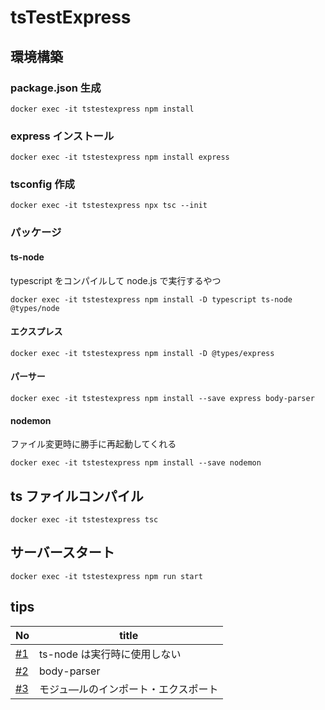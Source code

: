 # tsTestExpress

## 環境構築

### package.json 生成

```
docker exec -it tstestexpress npm install
```

### express インストール

```
docker exec -it tstestexpress npm install express
```

### tsconfig 作成

```
docker exec -it tstestexpress npx tsc --init
```

### パッケージ

#### ts-node

typescript をコンパイルして node.js で実行するやつ

```
docker exec -it tstestexpress npm install -D typescript ts-node @types/node
```

#### エクスプレス

```
docker exec -it tstestexpress npm install -D @types/express
```

#### パーサー

```
docker exec -it tstestexpress npm install --save express body-parser
```

#### nodemon

ファイル変更時に勝手に再起動してくれる

```
docker exec -it tstestexpress npm install --save nodemon
```

## ts ファイルコンパイル

```
docker exec -it tstestexpress tsc
```

## サーバースタート

```
docker exec -it tstestexpress npm run start
```

## tips

| No                                                         | title                               |
| ---------------------------------------------------------- | ----------------------------------- |
| [#1](https://github.com/cossack910/tsTestExpress/issues/1) | ts-node は実行時に使用しない        |
| [#2](https://github.com/cossack910/tsTestExpress/issues/2) | body-parser                         |
| [#3](https://github.com/cossack910/tsTestExpress/issues/3) | モジュ―ルのインポート・エクスポート |
